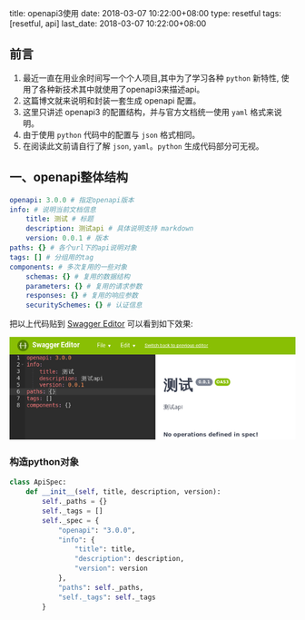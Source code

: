 title: openapi3使用
date: 2018-03-07 10:22:00+08:00
type: resetful
tags: [resetful, api]
last_date: 2018-03-07 10:22:00+08:00

## 前言

1. 最近一直在用业余时间写一个个人项目,其中为了学习各种 `python` 新特性, 使用了各种新技术其中就使用了openapi3来描述api。
2. 这篇博文就来说明和封装一套生成 openapi 配置。
3. 这里只讲述 openapi3 的配置结构，并与官方文档统一使用 `yaml` 格式来说明。
4. 由于使用 `python` 代码中的配置与 `json` 格式相同。
5. 在阅读此文前请自行了解 `json`, `yaml`。`python` 生成代码部分可无视。

## 一、openapi整体结构

``` yaml
openapi: 3.0.0 # 指定openapi版本
info: # 说明当前文档信息
    title: 测试 # 标题
    description: 测试api # 具体说明支持 markdown
    version: 0.0.1 # 版本
paths: {} # 各个url下的api说明对象
tags: [] # 分组用的tag
components: # 多次复用的一些对象
    schemas: {} # 复用的数据结构
    parameters: {} # 复用的请求参数
    responses: {} # 复用的响应参数
    securitySchemes: {} # 认证信息
```

把以上代码贴到 [Swagger Editor](https:#editor.swagger.io) 可以看到如下效果:

![初始化](/public/img/openapi3/init.png)

### 构造python对象

``` python
class ApiSpec:
    def __init__(self, title, description, version):
        self._paths = {}
        self._tags = []
        self._spec = {
            "openapi": "3.0.0",
            "info": {
                "title": title,
                "description": description,
                "version": version
            },
            "paths": self._paths,
            "self._tags": self._tags
        }
```
